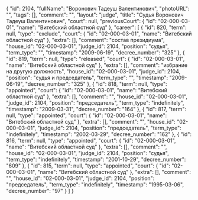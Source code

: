 {
    "id": 2104,
    "fullName": "Воронович Тадеуш Валентинович",
    "photoURL": "",
    "tags": [],
    "comment": "",
    "layout": "judge",
    "title": "Судья Воронович Тадеуш Валентинович",
    "court": null,
    "previousCourt": {
        "id": "02-000-03-01",
        "name": "Витебский областной суд"
    },
    "career": [
        {
            "id": 820,
            "term": null,
            "type": "exclude",
            "court": {
                "id": "02-000-03-01",
                "name": "Витебский областной суд"
            },
            "extra": [],
            "comment": "состав президиума",
            "house_id": "02-000-03-01",
            "judge_id": 2104,
            "position": "судья",
            "term_type": "",
            "timestamp": "2009-06-19",
            "decree_number": "325"
        },
        {
            "id": 819,
            "term": null,
            "type": "released",
            "court": {
                "id": "02-000-03-01",
                "name": "Витебский областной суд"
            },
            "extra": [],
            "comment": "избрание на другую должность",
            "house_id": "02-000-03-01",
            "judge_id": 2104,
            "position": "судья и председатель",
            "term_type": "",
            "timestamp": "2009-06-19",
            "decree_number": "325"
        },
        {
            "id": 818,
            "term": null,
            "type": "appointed",
            "court": {
                "id": "02-000-03-01",
                "name": "Витебский областной суд"
            },
            "extra": [],
            "comment": "",
            "house_id": "02-000-03-01",
            "judge_id": 2104,
            "position": "председатель",
            "term_type": "indefinitely",
            "timestamp": "2009-03-31",
            "decree_number": "164"
        },
        {
            "id": 817,
            "term": null,
            "type": "appointed",
            "court": {
                "id": "02-000-03-01",
                "name": "Витебский областной суд"
            },
            "extra": [],
            "comment": "",
            "house_id": "02-000-03-01",
            "judge_id": 2104,
            "position": "председатель",
            "term_type": "indefinitely",
            "timestamp": "2002-03-29",
            "decree_number": "162"
        },
        {
            "id": 816,
            "term": null,
            "type": "appointed",
            "court": {
                "id": "02-000-03-01",
                "name": "Витебский областной суд"
            },
            "extra": [],
            "comment": "",
            "house_id": "02-000-03-01",
            "judge_id": 2104,
            "position": "судья",
            "term_type": "indefinitely",
            "timestamp": "2001-10-29",
            "decree_number": "609"
        },
        {
            "id": 815,
            "term": null,
            "type": "appointed",
            "court": {
                "id": "02-000-03-01",
                "name": "Витебский областной суд"
            },
            "extra": [],
            "comment": "",
            "house_id": "02-000-03-01",
            "judge_id": 2104,
            "position": "председатель",
            "term_type": "indefinitely",
            "timestamp": "1995-03-06",
            "decree_number": "97"
        }
    ]
}